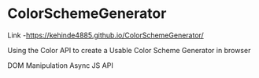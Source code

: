 # ColorSchemeGenerator

Link -https://kehinde4885.github.io/ColorSchemeGenerator/

Using the Color API to create a Usable Color Scheme Generator in browser

DOM Manipulation
Async JS
API
